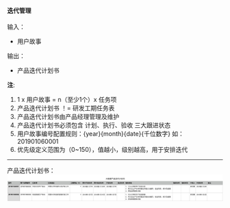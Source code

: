 #### 迭代管理

输入：
* 用户故事

输出：
* 产品迭代计划书

**注**: 
1. 1 x 用户故事 = n（至少1个）x 任务项
2. 产品迭代计划书 ！= 研发工期任务表
3. 产品迭代计划书由产品经理管理及维护
4. 产品迭代计划书必须包含 计划、执行、验收 三大跟进状态
4. 用户故事编号配置规则：{year}{month}{date}{千位数字} 如：201901060001 
5. 优先级定义范围为（0~150），值越小，级别越高，用于安排迭代

---

产品迭代计划书：
![](/assets/production_iteration_plan.png)




